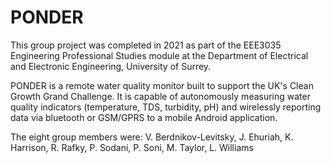 # PONDER

This group project was completed in 2021 as part of the EEE3035 Engineering Professional Studies module at the Department of Electrical and Electronic Engineering, University of Surrey.

PONDER is a remote water quality monitor built to support the UK's Clean Growth Grand Challenge. It is capable of autonomously measuring water quality indicators (temperature, TDS, turbidity, pH) and wirelessly reporting data via bluetooth or GSM/GPRS to a mobile Android application. 

The eight group members were: V. Berdnikov-Levitsky, J. Ehuriah, K. Harrison, R. Rafky, P. Sodani, P. Soni,
M. Taylor, L. Williams
